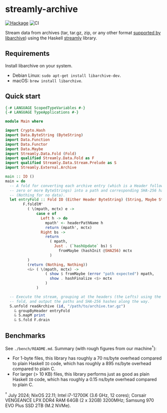 # streamly-archive

[![Hackage](https://img.shields.io/hackage/v/streamly-archive.svg?style=flat)](https://hackage.haskell.org/package/streamly-archive)
![CI](https://github.com/shlok/streamly-archive/workflows/CI/badge.svg?branch=master)

Stream data from archives (tar, tar.gz, zip, or any other format [supported by libarchive](https://github.com/libarchive/libarchive/wiki/LibarchiveFormats)) using the Haskell [streamly](https://hackage.haskell.org/package/streamly) library.

## Requirements

Install libarchive on your system.

* Debian Linux: `sudo apt-get install libarchive-dev`.
* macOS: `brew install libarchive`.

## Quick start

```haskell
{-# LANGUAGE ScopedTypeVariables #-}
{-# LANGUAGE TypeApplications #-}

module Main where

import Crypto.Hash
import Data.ByteString (ByteString)
import Data.Function
import Data.Functor
import Data.Maybe
import Streamly.Data.Fold (Fold)
import qualified Streamly.Data.Fold as F
import qualified Streamly.Data.Stream.Prelude as S
import Streamly.External.Archive

main :: IO ()
main = do
  -- A fold for converting each archive entry (which is a Header followed by
  -- zero or more ByteStrings) into a path and corresponding SHA-256 hash
  -- (Nothing for no data).
  let entryFold :: Fold IO (Either Header ByteString) (String, Maybe String) =
        F.foldlM'
          ( \(mpath, mctx) e ->
              case e of
                Left h -> do
                  mpath' <- headerPathName h
                  return (mpath', mctx)
                Right bs ->
                  return
                    ( mpath,
                      Just . (`hashUpdate` bs) $
                        fromMaybe (hashInit @SHA256) mctx
                    )
          )
          (return (Nothing, Nothing))
          <&> ( \(mpath, mctx) ->
                  ( show $ fromMaybe (error "path expected") mpath,
                    show . hashFinalize <$> mctx
                  )
              )

  -- Execute the stream, grouping at the headers (the Lefts) using the above
  -- fold, and output the paths and SHA-256 hashes along the way.
  S.unfold readArchive (id, "/path/to/archive.tar.gz")
    & groupByHeader entryFold
    & S.mapM print
    & S.fold F.drain
```

## Benchmarks

See `./bench/README.md`. Summary (with rough figures from our machine<sup>†</sup>):
 * For 1-byte files, this library has roughly a 70 ns/byte overhead compared to plain Haskell `IO` code, which has roughly a 895 ns/byte overhead compared to plain C.
 * For larger (> 10 KB) files, this library performs just as good as plain Haskell `IO` code, which has roughly a 0.15 ns/byte overhead compared to plain C.

<sup>†</sup> July 2024; NixOS 22.11; Intel i7-12700K (3.6 GHz, 12 cores); Corsair VENGEANCE LPX DDR4 RAM 64GB (2 x 32GB) 3200MHz; Samsung 970 EVO Plus SSD 2TB (M.2 NVMe).
